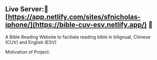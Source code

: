 ## Live Server:🌟 [https://app.netlify.com/sites/sfnicholas-iphone/](https://bible-cuv-esv.netlify.app/) 🌟

A Bible Reading Website to faciliate reading bible in bilignual, Chinese (CUV) and English (ESV)

Motivation of Project:
